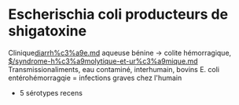 # Escherischia coli producteurs de shigatoxine



Clinique[diarrh%c3%a9e.md](#diarrhc3a9emd) aqueuse bénine -> colite hémorragique, [$/syndrome-h%c3%a9molytique-et-ur%c3%a9mique.md](#syndrome-hc3a9molytique-et-urc3a9miquemd)
Transmissionaliments, eau contaminé, interhumain, bovins
E. coli entérohémorragqie = infections graves chez l'humain
- 5 sérotypes recens

